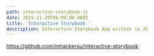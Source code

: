 ```yaml
---
path: interactive-storybook-js
date: 2015-11-20T06:00:00.000Z
title: 'Interactive Storybook '
description: Interactive Storybook App written in JS
---
```

<https://github.com/mhackersu/interactive-storybook>
